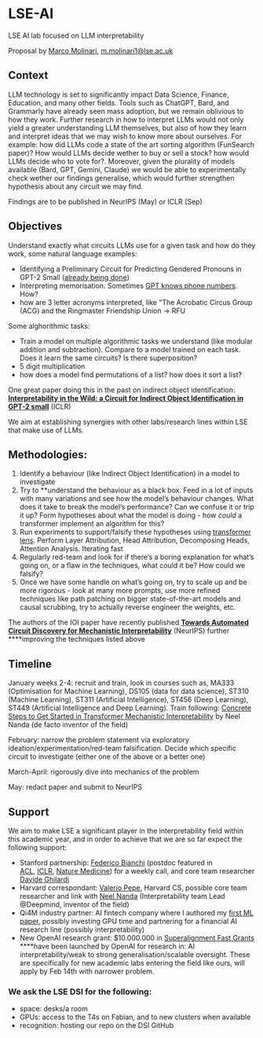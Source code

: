 # LSE-AI
LSE AI lab focused on LLM interpretability

Proposal by [Marco Molinari](https://www.linkedin.com/in/marco-molinari-quant/), m.molinari1@lse.ac.uk

## Context

LLM technology is set to significantly impact Data Science, Finance, Education, and many other fields. Tools such as ChatGPT, Bard, and Grammarly have already seen mass adoption, but we remain oblivious to how they work. Further research in how to interpret LLMs would not only yield a greater understanding LLM themselves, but also of how they learn and interpret ideas that we may wish to know more about ourselves. For example: how did LLMs code a state of the art sorting algorithm (FunSearch paper)? How would LLMs decide wether to buy or sell a stock? how would LLMs decide who to vote for?. Moreover, given the plurality of models available (Bard, GPT, Gemini, Claude) we would be able to experimentally check wether our findings generalise, which would further strengthen hypothesis about any circuit we may find.

Findings are to be published in NeurIPS (May) or ICLR (Sep)

## Objectives

Understand exactly what circuits LLMs use for a given task and how do they work, some natural language examples:

- Identifying a Preliminary Circuit for Predicting Gendered Pronouns in GPT-2 Small ([already being done](https://cmathw.itch.io/identifying-a-preliminary-circuit-for-predicting-gendered-pronouns-in-gpt-2-smal))
- Interpreting memorisation. Sometimes [GPT knows phone numbers](https://bair.berkeley.edu/blog/2020/12/20/lmmem/). How?
- how are 3 letter acronyms interpreted, like "The Acrobatic Circus Group (ACG) and the Ringmaster Friendship Union -> RFU

Some alghorithmic tasks:

- Train a model on multiple algorithmic tasks we understand (like modular addition and subtraction). Compare to a model trained on each task. Does it learn the same circuits? Is there superposition?
- 5 digit multiplication
- how does a model find permutations of a list? how does it sort a list?

One great paper doing this in the past on indirect object identification: **[Interpretability in the Wild: a Circuit for Indirect Object Identification in GPT-2 small](https://arxiv.org/abs/2211.00593)** (ICLR)

We aim at establishing synergies with other labs/research lines within LSE that make use of LLMs.

## Methodologies:

1. Identify a behaviour (like Indirect Object Identification) in a model to investigate
2. Try to **understand the behaviour as a black box. Feed in a lot of inputs with many variations and see how the model’s behaviour changes. What does it take to break the model’s performance? Can we confuse it or trip it up? Form hypotheses about what the model is doing - how *could* a transformer implement an algorithm for this?
3. Run experiments to support/falsify these hypotheses using [transformer lens](https://github.com/neelnanda-io/TransformerLens/). Perform Layer Attribution, Head Attribution,  Decomposing Heads, Attention Analysis. Iterating fast
4. Regularly red-team and look for if there’s a boring explanation for what’s going on, or a flaw in the techniques, what could it be? How could we falsify?
5. Once we have some handle on what’s going on, try to scale up and be more rigorous - look at many more prompts, use more refined techniques like path patching on bigger state-of-the-art models and causal scrubbing, try to actually reverse engineer the weights, etc.

The authors of the IOI paper have recently published **[Towards Automated Circuit Discovery for Mechanistic Interpretability](https://arxiv.org/abs/2304.14997)** (NeurIPS) further ****improving the techniques listed above

## Timeline

January weeks 2-4: recruit and train, look in courses such as, MA333 (Optimisation for Machine Learning), DS105 (data for data science), ST310 (Machine Learning), ST311 (Artificial Intelligence), ST456 (Deep Learning), ST449 (Artificial Intelligence and Deep Learning). Train following: [Concrete Steps to Get Started in Transformer Mechanistic Interpretability](https://www.neelnanda.io/mechanistic-interpretability/getting-started) by Neel Nanda (de facto inventor of the field)

February: narrow the problem statement via exploratory ideation/experimentation/red-team falsification. Decide which specific circuit to investigate (either one of the above or a better one)

March-April: rigorously dive into mechanics of the problem

May: redact paper and submit to NeurIPS

## Support

We aim to make LSE a significant player in the interpretability field within this academic year, and in order to achieve that we are so far expect the following support:

- Stanford partnership: [Federico Bianchi](https://scholar.google.com/citations?user=1okGjb8AAAAJ) (postdoc featured in [ACL](https://www.aclweb.org/anthology/2020.acl-main.154.pdf), [ICLR](https://openreview.net/forum?id=KRLUvxh8uaX), [Nature Medicine](https://www.nature.com/articles/s41591-023-02504-3)) for a weekly call, and core team researcher [Davide Ghilardi](https://www.linkedin.com/in/davide-ghilardi-9407191a0/)
- Harvard correspondant: [Valerio Pepe](https://www.linkedin.com/in/valerio-pepe/), Harvard CS, possible core team researcher and link with [Neel Nanda](https://www.linkedin.com/in/neel-nanda-993580151/) (Interpretability team Lead @Deepmind, inventor of the field)
- Qi4M industry partner: AI fintech company where I authored my [first ML paper](https://papers.ssrn.com/sol3/papers.cfm?abstract_id=4246289), possibly  investing GPU time and partnering for a financial AI research line (possibly interpretability)
- New OpenAI research grant: $10.000.000 in [Superalignment Fast Grants](https://openai.com/blog/superalignment-fast-grants) ****have been launched by OpenAI for research in: AI interpretability/weak to strong generalisation/scalable oversight. These are specifically for new academic labs entering the field like ours, will apply by Feb 14th with narrower problem.

### We ask the LSE DSI for the following:

- space: desks/a room
- GPUs: access to the T4s on Fabian, and to new clusters when available
- recognition: hosting our repo on the DSI GitHub
